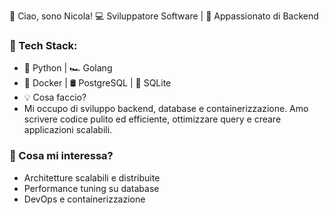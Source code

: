 👋 Ciao, sono Nicola!
💻 Sviluppatore Software | 🚀 Appassionato di Backend

### 🔹 Tech Stack:

 - 🐍 Python | 🏎️ Golang
 - 🐳 Docker | 🛢️ PostgreSQL | 📜 SQLite
 - 💡 Cosa faccio?
 - Mi occupo di sviluppo backend, database e containerizzazione. Amo scrivere codice pulito ed efficiente, ottimizzare query e creare applicazioni scalabili.

### 🔎 Cosa mi interessa?

 - Architetture scalabili e distribuite
 - Performance tuning su database
 - DevOps e containerizzazione
